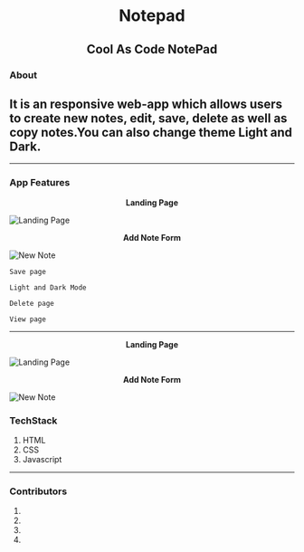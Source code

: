 # <h1 align="center"> <h1 align="center">Notepad</h1>

## <h2 align="center">Cool As Code NotePad</h2>

### About

It is an responsive web-app which allows users to create new notes, edit, save, delete as well as copy notes.You can also change theme Light and Dark.
---

---

### App Features

<p align="center"><strong>Landing Page</strong></p>

![Landing Page]()

<p align="center"><strong>Add Note Form</strong></p>

![New Note]()
    
    
    Save page
        
    Light and Dark Mode
    
    Delete page

    View page

---
<p align="center"><strong>Landing Page</strong></p>

![Landing Page]()

<p align="center"><strong>Add Note Form</strong></p>

![New Note]()
### TechStack

1.  HTML
2.  CSS
3.  Javascript

---

### Contributors

1.
2. 
3. 
4. 
